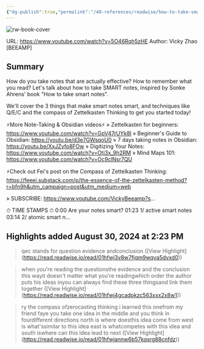 ```yaml
---
{"dg-publish":true,"permalink":"/40-references/readwise/how-to-take-smart-notes/","tags":["rw/articles"]}
---
```


![rw-book-cover](https://i.ytimg.com/vi/5O46Rqh5zHE/maxresdefault.jpg)
  
URL: https://www.youtube.com/watch?v=5O46Rqh5zHE
Author: Vicky Zhao [BEEAMP]

## Summary

How do you take notes that are actually effective? How to remember what you read? Let's talk about how to take SMART notes, inspired by Sonke Ahrens' book "How to take smart notes". 

We'll cover the 3 things that make smart notes smart, and techniques like Q/E/C and the compass of Zettelkasten Thinking to get you started today! 

⚡️More Note-Taking & Obsidian videos⚡️
» Zettelkasten for beginners: https://www.youtube.com/watch?v=GpV47rUYk8I
» Beginner's Guide to Obsidian: https://youtu.be/d3e7GWsqoU0
» 7 days taking notes in Obsidian: https://youtu.be/XxJZvfo8FOw
» Digitizing Your Notes: https://www.youtube.com/watch?v=Otj3x_9h2RM
» Mind Maps 101: https://www.youtube.com/watch?v=Oc9clNsr7QU

⚡️Check out Fei's post on the Compass of Zettelkasten Thinking: https://feeei.substack.com/p/the-essence-of-the-zettelkasten-method?r=bfn9h&utm_campaign=post&utm_medium=web

 » SUBSCRIBE: https://www.youtube.com/VickyBeeamp?s...


⏱ TIME STAMPS ⏱
0:00 Are your notes smart?
01:23 1/ active smart notes
03:14 2/ atomic smart n...

## Highlights added August 30, 2024 at 2:23 PM
>qec stands for question evidence andconclusion ([View Highlight] (https://read.readwise.io/read/01hfwj3v8w7fjqm9wqva5dvxd0))


>when you're reading the questionsthe evidence and the conclusion this wayit doesn't matter what you're readingwhich order the author puts his ideas inyou can always find these three thingsand link them together ([View Highlight] (https://read.readwise.io/read/01hfwj4gcadpkzc563xxx2x8w1))


>ry the compass ofzerocasting thinking i learned this onefrom my friend faye you take one idea in
>the middle and you think in fourdifferent directions north is where doesthis idea come from west is what'ssimilar to this idea east is whatcompetes with this idea and south iswhere can this idea lead to next ([View Highlight] (https://read.readwise.io/read/01hfwjannw6b57kqsrg88cnfdz))



